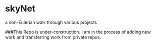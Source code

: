 skyNet
======

a non-Eulerian walk through various projects

###This Repo is under-construction. I am in the process of adding new work and transferring work from private repos.


